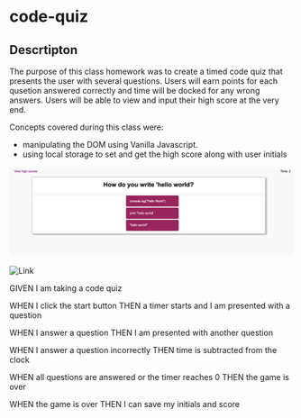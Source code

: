 # code-quiz

## Descrtipton

The purpose of this class homework was to create a timed code quiz that presents the user with several questions. Users will earn points for each qusetion answered correctly and time will be docked for any wrong answers. Users will be able to view and input their high score at the very end. 

Concepts covered during this class were: 
- manipulating the DOM using Vanilla Javascript. 
- using local storage to set and get the high score along with user initials

![Picture](img.png)

![Link](https://hiclarence.github.io/code-quiz)



GIVEN I am taking a code quiz

WHEN I click the start button
THEN a timer starts and I am presented with a question

WHEN I answer a question
THEN I am presented with another question

WHEN I answer a question incorrectly
THEN time is subtracted from the clock

WHEN all questions are answered or the timer reaches 0
THEN the game is over

WHEN the game is over
THEN I can save my initials and score